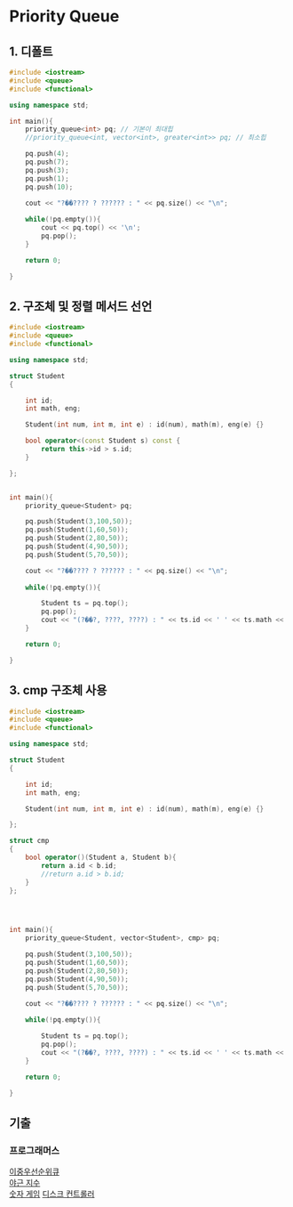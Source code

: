 # Priority Queue
## 1. 디폴트

```c++
#include <iostream>
#include <queue>
#include <functional>

using namespace std;

int main(){
    priority_queue<int> pq; // 기본이 최대힙
    //priority_queue<int, vector<int>, greater<int>> pq; // 최소힙

    pq.push(4);
    pq.push(7);
    pq.push(3);
    pq.push(1);
    pq.push(10);

    cout << "?��???? ? ?????? : " << pq.size() << "\n";
    
    while(!pq.empty()){
        cout << pq.top() << '\n';
        pq.pop();
    }

    return 0;

}
```

## 2. 구조체 및 정렬 메서드 선언
```c++
#include <iostream>
#include <queue>
#include <functional>

using namespace std;

struct Student
{

    int id;
    int math, eng;

    Student(int num, int m, int e) : id(num), math(m), eng(e) {}

    bool operator<(const Student s) const {
        return this->id > s.id;
    }

};


int main(){
    priority_queue<Student> pq;

    pq.push(Student(3,100,50));
    pq.push(Student(1,60,50));
    pq.push(Student(2,80,50));
    pq.push(Student(4,90,50));
    pq.push(Student(5,70,50));

    cout << "?��???? ? ?????? : " << pq.size() << "\n";
    
    while(!pq.empty()){

        Student ts = pq.top();
        pq.pop();
        cout << "(?��?, ????, ????) : " << ts.id << ' ' << ts.math << ' ' << ts.eng << "\n";
    }

    return 0;

}
```

## 3. cmp 구조체 사용

```c++
#include <iostream>
#include <queue>
#include <functional>

using namespace std;

struct Student
{

    int id;
    int math, eng;

    Student(int num, int m, int e) : id(num), math(m), eng(e) {}

};

struct cmp
{
    bool operator()(Student a, Student b){
        return a.id < b.id;
        //return a.id > b.id; 
    }
};




int main(){
    priority_queue<Student, vector<Student>, cmp> pq;

    pq.push(Student(3,100,50));
    pq.push(Student(1,60,50));
    pq.push(Student(2,80,50));
    pq.push(Student(4,90,50));
    pq.push(Student(5,70,50));

    cout << "?��???? ? ?????? : " << pq.size() << "\n";
    
    while(!pq.empty()){

        Student ts = pq.top();
        pq.pop();
        cout << "(?��?, ????, ????) : " << ts.id << ' ' << ts.math << ' ' << ts.eng << "\n";
    }

    return 0;

}
```

## 기출
### 프로그래머스
[이중우선순위큐](https://school.programmers.co.kr/learn/courses/30/lessons/42628)
<br>
[야근 지수](https://school.programmers.co.kr/learn/courses/30/lessons/12927)
<br>
[숫자 게임](https://school.programmers.co.kr/learn/courses/30/lessons/12987)
[디스크 컨트롤러](https://school.programmers.co.kr/learn/courses/30/lessons/42627)